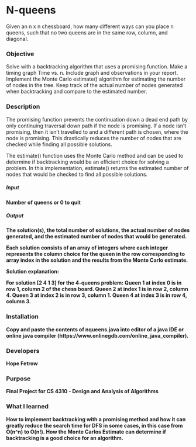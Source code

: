 # N-queens
Given an n x n chessboard, how many different ways can you place n queens, such that no two queens are in the same row,       column, and diagonal.

### Objective
Solve with a backtracking algorithm that uses a promising function. Make a timing graph Time vs. n. Include graph and observations in your report. Implement the Monte Carlo estimate() algorithm for estimating the number of nodes in the tree. Keep track of the actual number of nodes generated when backtracking and compare to the estimated number.  

### Description 
The promising function prevents the continuation down a dead end path by only continuing traversal down path if the node is promising. If a node isn’t promising, then it isn’t travelled to and a different path is chosen, where the node is promising. This drastically reduces the number of nodes that are checked while finding all possible solutions. 

The estimate() function uses the Monte Carlo method and can be used to determine if backtracking would be an efficient choice for solving a problem. In this implementation, estimate() returns the estimated number of nodes that would be checked to find all possible solutions. 

<tr><h5><b> Input </h3>
Number of queens or 0 to quit 

<tr><h5><b> Output </b></h5>
The solution(s), the total number of solutions, the actual number of nodes generated, and the estimated number of nodes that would be generated. 
   
Each solution consists of an array of integers where each integer represents the column choice for the queen in the row corresponding to array index in the solution and the results from the Monte Carlo estimate. 
    
   Solution explanation:
   
   For solution [2 4 1 3] for the 4-queens problem:
	Queen 1 at index 0 is in row 1, column 2 of the chess board. 
	Queen 2 at index 1 is in row 2, column 4. 
	Queen 3 at index 2 is in row 3, column 1. 
	Queen 4 at index 3 is in row 4, column 3.

<h3> Installation </h3>
Copy and paste the contents of nqueens.java into editor of a java IDE or online java compiler (https://www.onlinegdb.com/online_java_compiler). 

<h3> Developers </h3>
Hope Fetrow 

<h3> Purpose </h3>
Final Project for CS 4310 - Design and Analysis of Algorithms

<h3> What I learned </h3>
How to implement backtracking with a promising method and how it can greatly reduce the search time for DFS in some cases, in this case from O(n^n) to O(n!). How the Monte Carlos Estimate can determine if backtracking is a good choice for an algorithm. 
  
  
